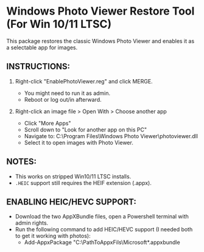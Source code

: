 Windows Photo Viewer Restore Tool (For Win 10/11 LTSC)
=============================================================

This package restores the classic Windows Photo Viewer and enables it as a selectable app for images.

INSTRUCTIONS:
-------------
1. Right-click "EnablePhotoViewer.reg" and click MERGE.
   - You might need to run it as admin.
   - Reboot or log out/in afterward.

2. Right-click an image file > Open With > Choose another app
   - Click "More Apps"
   - Scroll down to "Look for another app on this PC"
   - Navigate to:
     C:\Program Files\Windows Photo Viewer\photoviewer.dll
   - Select it to open images with Photo Viewer.

NOTES:
------
- This works on stripped Win10/11 LTSC installs.
- `.HEIC` support still requires the HEIF extension (.appx).

ENABLING HEIC/HEVC SUPPORT: 
------
- Download the two AppXBundle files, open a Powershell terminal with admin rights.
- Run the following command to add HEIC/HEVC support (I needed both to get it working with photos):
  -  Add-AppxPackage "C:\PathToAppxFils\Microsoft*.appxbundle
